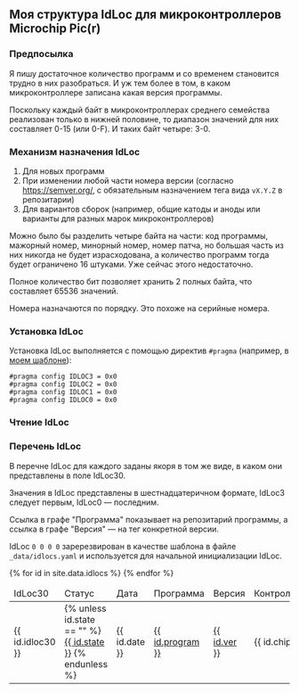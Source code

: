## Моя структура IdLoc для микроконтроллеров Microchip Pic(r)

### Предпосылка

Я пишу достаточное количество программ и со временем становится трудно
в них разобраться.  И уж тем более в том, в каком микроконтроллере
записана какая версия программы.

Поскольку каждый байт в микроконтроллерах среднего семейства
реализован только в нижней половине, то диапазон значений для них
составляет 0-15 (или 0-F).  И таких байт четыре: 3-0.

### Механизм назначения IdLoc

1. Для новых программ
2. При изменении любой части номера версии (согласно
   https://semver.org/, с обязательным назначением тега вида `vX.Y.Z`
   в репозитарии)
3. Для вариантов сборок (например, общие катоды и аноды или варианты
   для разных марок микроконтроллеров)

Можно было бы разделить четыре байта на части: код программы, мажорный
номер, минорный номер, номер патча, но большая часть из них никогда не
будет израсходована, а количество программ тогда будет ограничено 16
штуками.  Уже сейчас этого недостаточно.

Полное количество бит позволяет хранить 2 полных байта, что составляет
65536 значений.

Номера назначаются по порядку.  Это похоже на серийные номера.

### Установка IdLoc

Установка IdLoc выполняется с помощью директив `#pragma` (например, в
[моем шаблоне](https://github.com/konstantin-morenko/pic-template/blob/master/src/confbits.c)):

    #pragma config IDLOC3 = 0x0
    #pragma config IDLOC2 = 0x0
    #pragma config IDLOC1 = 0x0
    #pragma config IDLOC0 = 0x0

### Чтение IdLoc

### Перечень IdLoc

В перечне IdLoc для каждого заданы якоря в том же виде, в каком они
представлены в поле IdLoc30.

Значения в IdLoc представлены в шестнадцатеричном формате, IdLoc3
следует первым, IdLoc0 — последним.

Ссылка в графе "Программа" показывает на репозитарий программы, а
ссылка в графе "Версия" — на тег конкретной версии.

IdLoc `0 0 0 0` заререзвирован в качестве шаблона в файле
`_data/idlocs.yaml` и используется для начальной инициализации IdLoc.

<table>
	<thead>
		<tr>
			<td>IdLoc30</td>
			<td>Статус</td>
			<td>Дата</td>
			<td>Программа</td>
			<td>Версия</td>
			<td>Контроллер</td>
			<td>Сборка</td>
			<td>Примечания</td>
		</tr>
	</thead>
	<tbody>
	{% for id in site.data.idlocs %}
		<tr>
			<td><a id="{{ id.idloc30 }}">{{ id.idloc30 }}</a></td>
			<td>
				{% unless id.state == "" %}
					<a href="#{{ id.state }}">{{ id.state }}</a>
				{% endunless %}
			</td>
			<td>{{ id.date }}</td>
			<td><a href="{{ id.repo }}">{{ id.program }}</a></td>
			<td><a href="{{ id.tag }}">{{ id.ver }}</a></td>
			<td>{{ id.chip }}</td>
			<td>{{ id.build }}</td>
			<td>{{ id.notes }}</td>
		</tr>
	{% endfor %}
	</tbody>
</table>
